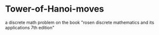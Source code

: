 # Tower-of-Hanoi-moves
a discrete math problem on the book "rosen discrete mathematics and its applications 7th edition"
